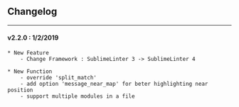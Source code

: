 ## Changelog
***

#### v2.2.0 : 1/2/2019

	* New Feature
		- Change Framework : SublimeLinter 3 -> SublimeLinter 4

	* New Function
		- override 'split_match'
		- add option 'message_near_map' for beter highlighting near position
		- support multiple modules in a file
